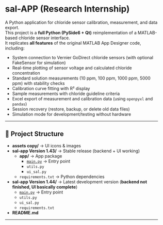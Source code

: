 # sal-APP  (Research Internship)
A Python application for chloride sensor calibration, measurement, and data export.  
This project is a **full Python (PySide6 + Qt)** reimplementation of a MATLAB-based chloride sensor interface.  
It replicates **all features** of the original MATLAB App Designer code, including:

-  System connection to Vernier GoDirect chloride sensors (with optional FakeSensor for simulation)  
-  Real-time plotting of sensor voltage and calculated chloride concentration  
-  Standard solution measurements (10 ppm, 100 ppm, 1000 ppm, 5000 ppm) with stability checks  
-  Calibration curve fitting with R² display  
-  Sample measurements with chloride guideline criteria  
-  Excel export of measurement and calibration data (using `openpyxl` and `pandas`)  
-  Session recovery (restore, backup, or delete old data files)  
-  Simulation mode for development/testing without hardware  

---

## 📂 Project Structure

- **assets copy/** → UI icons & images  
- **sal-app Version 1.43/** → Stable release (backend + UI working)  
  - **app/** → App package  
    - [`main.py`](https://drive.google.com/file/d/1aiCxou8RNMjWyrs9x4tE6TEJEzWMSO6F/view) → Entry point  
    - `utils.py`  
    - `ui_sal.py`  
  - `requirements.txt` → Python dependencies  
- **sal-app Version 1.44/** → Latest development version (**backend not finished, UI basically complete**)  
  - [`main.py`](https://drive.google.com/file/d/1uGehCfA-X6r2Slv1G497Mrb9k7ScZ_1L/view?usp=drive_link) → Entry point  
  - `utils.py`  
  - `ui_sal.py`  
  - `requirements.txt`  
- **README.md**  

---
